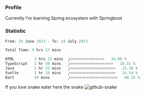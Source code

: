 ### Profile 

Currently I'm learning Spring ecosystem with Springboot

### Statistic
<!--START_SECTION:waka-->

```python
From: 24 June 2023 - To: 24 July 2023

Total Time: 9 hrs 57 mins

HTML         3 hrs 23 mins   ͎͎͎͎͎͎͎͎̦>>>>>>>>>>>>>>>>   34.00 %
TypeScript   1 hr 50 mins    ͎͎͎͎̝>>>>>>>>>>>>>>>>>>>>   18.51 %
Java         1 hr 31 mins    ͎͎͎̞>>>>>>>>>>>>>>>>>>>>>   15.36 %
Svelte       1 hr 26 mins    ͎͎͎̝>>>>>>>>>>>>>>>>>>>>>   14.54 %
Dart         49 mins         ͎͎͙>>>>>>>>>>>>>>>>>>>>>>   08.35 %
```

<!--END_SECTION:waka-->

If you love snake eater here the snake 
<picture>
  <source media="(prefers-color-scheme: dark)" srcset="https://github.com/pradana4648/pradana4648/blob/c0566a83ca6ea5f2e46bab00e717c4c82b4b5c4c/github-contribution-grid-snake-dark.svg" />
  <source media="(prefers-color-scheme: light)" srcset="https://github.com/pradana4648/pradana4648/blob/c0566a83ca6ea5f2e46bab00e717c4c82b4b5c4c/github-contribution-grid-snake.svg" />
  <img alt="github-snake" src="https://github.com/pradana4648/pradana4648/blob/c0566a83ca6ea5f2e46bab00e717c4c82b4b5c4c/github-contribution-grid-snake.svg" />
</picture>

